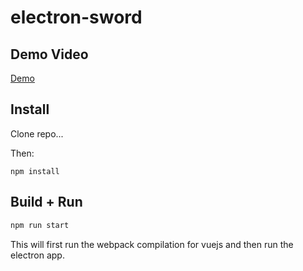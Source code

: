 # electron-sword

## Demo Video
[Demo](https://github.com/jamesmh/electron-sword/demo.webwebm)

## Install
Clone repo...

Then:
```
npm install
```

## Build + Run
``` bash
npm run start
```

This will first run the webpack compilation for vuejs and then run the electron app.
